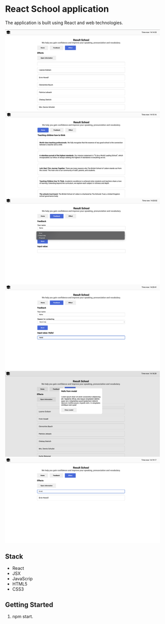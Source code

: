 # React School application

The application is built using React and web technologies.

![screen](./img/01.png '01')
![screen](./img/02.png '02')
![screen](./img/03.png '03')
![screen](./img/04.png '04')
![screen](./img/05.png '05')
![screen](./img/06.png '06')

## Stack

- React
- JSX
- JavaScrip
- HTML5
- CSS3

## Getting Started

1. npm start.
